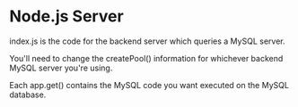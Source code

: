 # Node.js Server
index.js is the code for the backend server which queries a MySQL server.

You'll need to change the createPool() information for whichever backend MySQL server you're using.

Each app.get() contains the MySQL code you want executed on the MySQL database.